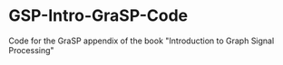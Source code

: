 # GSP-Intro-GraSP-Code
Code for the GraSP appendix of the book "Introduction to Graph Signal Processing"
